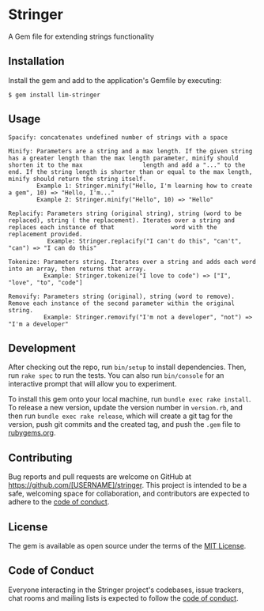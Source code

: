 # Stringer

A Gem file for extending strings functionality

## Installation

Install the gem and add to the application's Gemfile by executing:

    $ gem install lim-stringer

## Usage

    Spacify: concatenates undefined number of strings with a space
    
    Minify: Parameters are a string and a max length. If the given string has a greater length than the max length parameter, minify should shorten it to the max                 length and add a "..." to the end. If the string length is shorter than or equal to the max length, minify should return the string itself.
            Example 1: Stringer.minify("Hello, I'm learning how to create a gem", 10) => "Hello, I'm..."
            Example 2: Stringer.minify("Hello", 10) => "Hello"
            
    Replacify: Parameters string (original string), string (word to be replaced), string ( the replacement). Iterates over a string and replaces each instance of that                word with the replacement provided.
               Example: Stringer.replacify("I can't do this", "can't", "can") => "I can do this"
               
    Tokenize: Parameters string. Iterates over a string and adds each word into an array, then returns that array.
              Example: Stringer.tokenize("I love to code") => ["I", "love", "to", "code"]
              
    Removify: Parameters string (original), string (word to remove). Remove each instance of the second parameter within the original string.
              Example: Stringer.removify("I'm not a developer", "not") => "I'm a developer"

## Development

After checking out the repo, run `bin/setup` to install dependencies. Then, run `rake spec` to run the tests. You can also run `bin/console` for an interactive prompt that will allow you to experiment.

To install this gem onto your local machine, run `bundle exec rake install`. To release a new version, update the version number in `version.rb`, and then run `bundle exec rake release`, which will create a git tag for the version, push git commits and the created tag, and push the `.gem` file to [rubygems.org](https://rubygems.org).

## Contributing

Bug reports and pull requests are welcome on GitHub at https://github.com/[USERNAME]/stringer. This project is intended to be a safe, welcoming space for collaboration, and contributors are expected to adhere to the [code of conduct](https://github.com/[USERNAME]/stringer/blob/master/CODE_OF_CONDUCT.md).

## License

The gem is available as open source under the terms of the [MIT License](https://opensource.org/licenses/MIT).

## Code of Conduct

Everyone interacting in the Stringer project's codebases, issue trackers, chat rooms and mailing lists is expected to follow the [code of conduct](https://github.com/[USERNAME]/stringer/blob/master/CODE_OF_CONDUCT.md).
